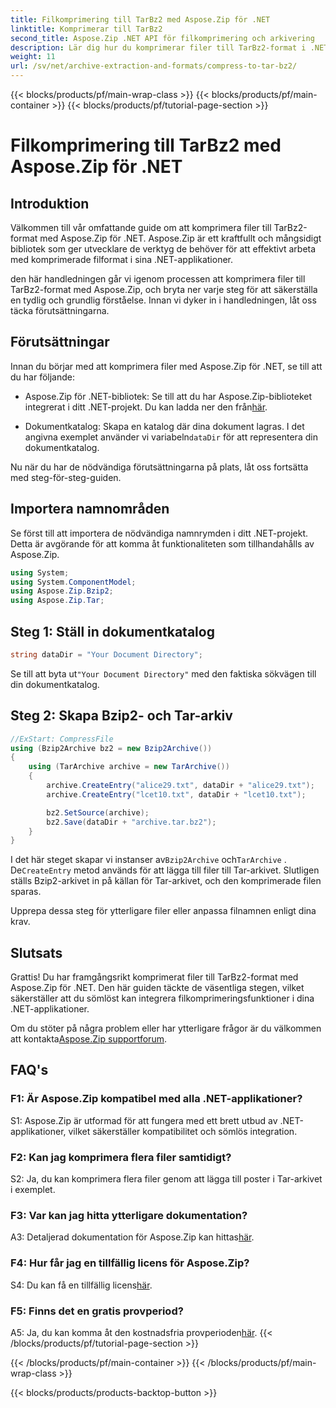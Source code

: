 ```yaml
---
title: Filkomprimering till TarBz2 med Aspose.Zip för .NET
linktitle: Komprimerar till TarBz2
second_title: Aspose.Zip .NET API för filkomprimering och arkivering
description: Lär dig hur du komprimerar filer till TarBz2-format i .NET med Aspose.Zip. Följ vår steg-för-steg-guide för effektiv filkomprimering.
weight: 11
url: /sv/net/archive-extraction-and-formats/compress-to-tar-bz2/
---
```


{{< blocks/products/pf/main-wrap-class >}}
{{< blocks/products/pf/main-container >}}
{{< blocks/products/pf/tutorial-page-section >}}

# Filkomprimering till TarBz2 med Aspose.Zip för .NET

## Introduktion

Välkommen till vår omfattande guide om att komprimera filer till TarBz2-format med Aspose.Zip för .NET. Aspose.Zip är ett kraftfullt och mångsidigt bibliotek som ger utvecklare de verktyg de behöver för att effektivt arbeta med komprimerade filformat i sina .NET-applikationer.

den här handledningen går vi igenom processen att komprimera filer till TarBz2-format med Aspose.Zip, och bryta ner varje steg för att säkerställa en tydlig och grundlig förståelse. Innan vi dyker in i handledningen, låt oss täcka förutsättningarna.

## Förutsättningar

Innan du börjar med att komprimera filer med Aspose.Zip för .NET, se till att du har följande:

-  Aspose.Zip för .NET-bibliotek: Se till att du har Aspose.Zip-biblioteket integrerat i ditt .NET-projekt. Du kan ladda ner den från[här](https://releases.aspose.com/zip/net/).

-  Dokumentkatalog: Skapa en katalog där dina dokument lagras. I det angivna exemplet använder vi variabeln`dataDir` för att representera din dokumentkatalog.

Nu när du har de nödvändiga förutsättningarna på plats, låt oss fortsätta med steg-för-steg-guiden.

## Importera namnområden

Se först till att importera de nödvändiga namnrymden i ditt .NET-projekt. Detta är avgörande för att komma åt funktionaliteten som tillhandahålls av Aspose.Zip.

```csharp
using System;
using System.ComponentModel;
using Aspose.Zip.Bzip2;
using Aspose.Zip.Tar;
```

## Steg 1: Ställ in dokumentkatalog

```csharp
string dataDir = "Your Document Directory";
```

 Se till att byta ut`"Your Document Directory"` med den faktiska sökvägen till din dokumentkatalog.

## Steg 2: Skapa Bzip2- och Tar-arkiv

```csharp
//ExStart: CompressFile
using (Bzip2Archive bz2 = new Bzip2Archive())
{
    using (TarArchive archive = new TarArchive())
    {
        archive.CreateEntry("alice29.txt", dataDir + "alice29.txt");
        archive.CreateEntry("lcet10.txt", dataDir + "lcet10.txt");

        bz2.SetSource(archive);
        bz2.Save(dataDir + "archive.tar.bz2");
    }
}
```

 I det här steget skapar vi instanser av`Bzip2Archive` och`TarArchive` . De`CreateEntry` metod används för att lägga till filer till Tar-arkivet. Slutligen ställs Bzip2-arkivet in på källan för Tar-arkivet, och den komprimerade filen sparas.

Upprepa dessa steg för ytterligare filer eller anpassa filnamnen enligt dina krav.

## Slutsats

Grattis! Du har framgångsrikt komprimerat filer till TarBz2-format med Aspose.Zip för .NET. Den här guiden täckte de väsentliga stegen, vilket säkerställer att du sömlöst kan integrera filkomprimeringsfunktioner i dina .NET-applikationer.

 Om du stöter på några problem eller har ytterligare frågor är du välkommen att kontakta[Aspose.Zip supportforum](https://forum.aspose.com/c/zip/37).

## FAQ's

### F1: Är Aspose.Zip kompatibel med alla .NET-applikationer?

S1: Aspose.Zip är utformad för att fungera med ett brett utbud av .NET-applikationer, vilket säkerställer kompatibilitet och sömlös integration.

### F2: Kan jag komprimera flera filer samtidigt?

S2: Ja, du kan komprimera flera filer genom att lägga till poster i Tar-arkivet i exemplet.

### F3: Var kan jag hitta ytterligare dokumentation?

 A3: Detaljerad dokumentation för Aspose.Zip kan hittas[här](https://reference.aspose.com/zip/net/).

### F4: Hur får jag en tillfällig licens för Aspose.Zip?

 S4: Du kan få en tillfällig licens[här](https://purchase.aspose.com/temporary-license/).

### F5: Finns det en gratis provperiod?

 A5: Ja, du kan komma åt den kostnadsfria provperioden[här](https://releases.aspose.com/).
{{< /blocks/products/pf/tutorial-page-section >}}

{{< /blocks/products/pf/main-container >}}
{{< /blocks/products/pf/main-wrap-class >}}

{{< blocks/products/products-backtop-button >}}
